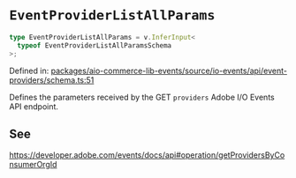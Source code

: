 # `EventProviderListAllParams`

```ts
type EventProviderListAllParams = v.InferInput<
  typeof EventProviderListAllParamsSchema
>;
```

Defined in: [packages/aio-commerce-lib-events/source/io-events/api/event-providers/schema.ts:51](https://github.com/adobe/aio-commerce-sdk/blob/5a56cf6f89369fbe4cacf586ea1b3d08993680a9/packages/aio-commerce-lib-events/source/io-events/api/event-providers/schema.ts#L51)

Defines the parameters received by the GET `providers` Adobe I/O Events API endpoint.

## See

https://developer.adobe.com/events/docs/api#operation/getProvidersByConsumerOrgId
